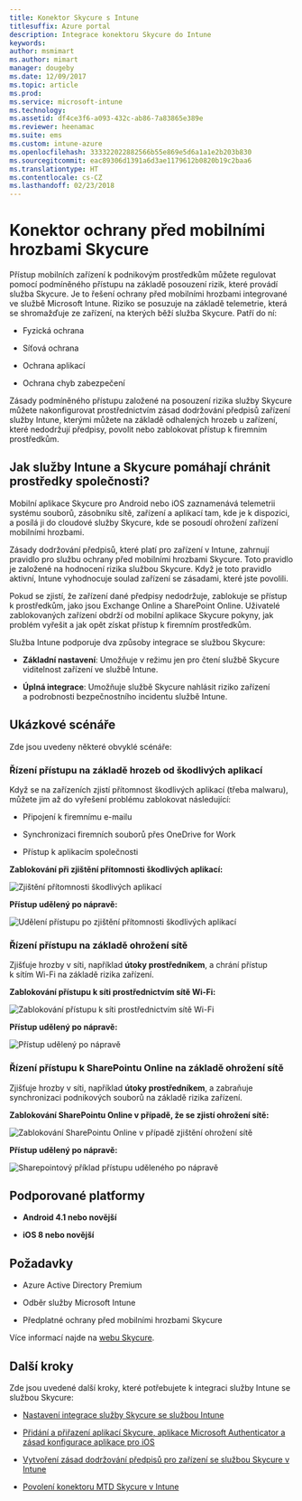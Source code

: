 ```yaml
---
title: Konektor Skycure s Intune
titlesuffix: Azure portal
description: Integrace konektoru Skycure do Intune
keywords: 
author: msmimart
ms.author: mimart
manager: dougeby
ms.date: 12/09/2017
ms.topic: article
ms.prod: 
ms.service: microsoft-intune
ms.technology: 
ms.assetid: df4ce3f6-a093-432c-ab86-7a83865e389e
ms.reviewer: heenamac
ms.suite: ems
ms.custom: intune-azure
ms.openlocfilehash: 333322022882566b55e869e5d6a1a1e2b203b830
ms.sourcegitcommit: eac89306d1391a6d3ae1179612b0820b19c2baa6
ms.translationtype: HT
ms.contentlocale: cs-CZ
ms.lasthandoff: 02/23/2018
---
```

# <a name="skycure-mobile-threat-defense-connector"></a>Konektor ochrany před mobilními hrozbami Skycure

Přístup mobilních zařízení k podnikovým prostředkům můžete regulovat pomocí podmíněného přístupu na základě posouzení rizik, které provádí služba Skycure. Je to řešení ochrany před mobilními hrozbami integrované ve službě Microsoft Intune. Riziko se posuzuje na základě telemetrie, která se shromažďuje ze zařízení, na kterých běží služba Skycure. Patří do ní:

-   Fyzická ochrana

-   Síťová ochrana

-   Ochrana aplikací

-   Ochrana chyb zabezpečení

Zásady podmíněného přístupu založené na posouzení rizika služby Skycure můžete nakonfigurovat prostřednictvím zásad dodržování předpisů zařízení služby Intune, kterými můžete na základě odhalených hrozeb u zařízení, které nedodržují předpisy, povolit nebo zablokovat přístup k firemním prostředkům.

## <a name="how-do-intune-and-skycure-help-protect-your-company-resources"></a>Jak služby Intune a Skycure pomáhají chránit prostředky společnosti?

Mobilní aplikace Skycure pro Android nebo iOS zaznamenává telemetrii systému souborů, zásobníku sítě, zařízení a aplikací tam, kde je k dispozici, a posílá ji do cloudové služby Skycure, kde se posoudí ohrožení zařízení mobilními hrozbami.

Zásady dodržování předpisů, které platí pro zařízení v Intune, zahrnují pravidlo pro službu ochrany před mobilními hrozbami Skycure. Toto pravidlo je založené na hodnocení rizika službou Skycure. Když je toto pravidlo aktivní, Intune vyhodnocuje soulad zařízení se zásadami, které jste povolili.

Pokud se zjistí, že zařízení dané předpisy nedodržuje, zablokuje se přístup k prostředkům, jako jsou Exchange Online a SharePoint Online. Uživatelé zablokovaných zařízení obdrží od mobilní aplikace Skycure pokyny, jak problém vyřešit a jak opět získat přístup k firemním prostředkům.

Služba Intune podporuje dva způsoby integrace se službou Skycure:

-   **Základní nastavení**: Umožňuje v režimu jen pro čtení službě Skycure viditelnost zařízení ve službě Intune.

-   **Úplná integrace**: Umožňuje službě Skycure nahlásit riziko zařízení a podrobnosti bezpečnostního incidentu službě Intune.

## <a name="sample-scenarios"></a>Ukázkové scénáře

Zde jsou uvedeny některé obvyklé scénáře:

### <a name="control-access-based-on-threats-from-malicious-apps"></a>Řízení přístupu na základě hrozeb od škodlivých aplikací

Když se na zařízeních zjistí přítomnost škodlivých aplikací (třeba malwaru), můžete jim až do vyřešení problému zablokovat následující:

-   Připojení k firemnímu e-mailu

-   Synchronizaci firemních souborů přes OneDrive for Work

-   Přístup k aplikacím společnosti

**Zablokování při zjištění přítomnosti škodlivých aplikací:**

![Zjištění přítomnosti škodlivých aplikací](./media/skycure-arch-1.png)

**Přístup udělený po nápravě:**

![Udělení přístupu po zjištění přítomnosti škodlivých aplikací](./media/skycure-arch-2.png)

### <a name="control-access-based-on-threat-to-network"></a>Řízení přístupu na základě ohrožení sítě

Zjišťuje hrozby v síti, například **útoky prostředníkem**, a chrání přístup k sítím Wi-Fi na základě rizika zařízení.

**Zablokování přístupu k síti prostřednictvím sítě Wi-Fi:**

![Zablokování přístupu k síti prostřednictvím sítě Wi-Fi](./media/skycure-arch-3.png)

**Přístup udělený po nápravě:**

![Přístup udělený po nápravě](./media/skycure-arch-4.png)

### <a name="control-access-to-sharepoint-online-based-on-threat-to-network"></a>Řízení přístupu k SharePointu Online na základě ohrožení sítě

Zjišťuje hrozby v síti, například **útoky prostředníkem**, a zabraňuje synchronizaci podnikových souborů na základě rizika zařízení.

**Zablokování SharePointu Online v případě, že se zjistí ohrožení sítě:**

![Zablokování SharePointu Online v případě zjištění ohrožení sítě](./media/skycure-arch-5.png)

**Přístup udělený po nápravě:**

![Sharepointový příklad přístupu uděleného po nápravě](./media/skycure-arch-6.png)

## <a name="supported-platforms"></a>Podporované platformy

-   **Android 4.1 nebo novější**

-   **iOS 8 nebo novější**

## <a name="pre-requisites"></a>Požadavky

-   Azure Active Directory Premium

-   Odběr služby Microsoft Intune

-   Předplatné ochrany před mobilními hrozbami Skycure

Více informací najde na [webu Skycure](https://www.skycure.com/skycure-microsoft-integration/).

## <a name="next-steps"></a>Další kroky

Zde jsou uvedené další kroky, které potřebujete k integraci služby Intune se službou Skycure:

- [Nastavení integrace služby Skycure se službou Intune](skycure-mtd-connector-integration.md)

- [Přidání a přiřazení aplikací Skycure, aplikace Microsoft Authenticator a zásad konfigurace aplikace pro iOS](mtd-apps-ios-app-configuration-policy-add-assign.md)

- [Vytvoření zásad dodržování předpisů pro zařízení se službou Skycure v Intune](mtd-device-compliance-policy-create.md)

- [Povolení konektoru MTD Skycure v Intune](mtd-connector-enable.md)
